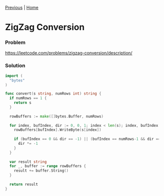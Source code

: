 [Previous](005_longest_palindromic_substring.md) | [Home](README.md)

ZigZag Conversion
=================

### Problem
https://leetcode.com/problems/zigzag-conversion/description/

### Solution

```go
import (
  "bytes"
)

func convert(s string, numRows int) string {
  if numRows == 1 {
    return s
  }
  
  rowBuffers := make([]bytes.Buffer, numRows)
  
  for index, bufIndex, dir := 0, 0, 1; index < len(s); index, bufIndex = index + 1, bufIndex + dir {
    rowBuffers[bufIndex].WriteByte(s[index])
    
    if (bufIndex == 0 && dir == -1) || (bufIndex == numRows-1 && dir == 1) {
      dir *= -1
    }
  }
  
  var result string
  for _, buffer := range rowBuffers {
    result += buffer.String()
  }
  
  return result
}
```